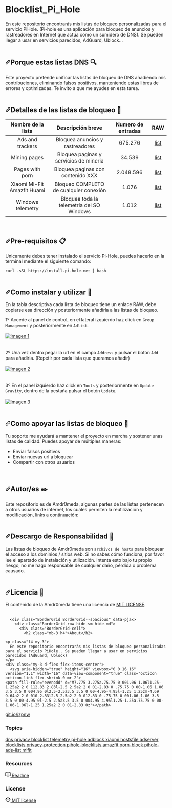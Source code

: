 # Blocklist_Pi_Hole


<p dir="auto">En este repositorio encontrarás mis listas de bloqueo personalizadas para el servicio PiHole. (Pi-hole es una aplicación para bloqueo de anuncios y rastreadores en Internet que actúa como un sumidero de DNS). Se pueden llegar a usar en servicios parecidos, AdGuard, Ublock...
<br><br></p>
<h2 dir="auto"><a id="user-content-porque-estas-listas-dns-" class="anchor" aria-hidden="true" href="#porque-estas-listas-dns-"><svg class="octicon octicon-link" viewbox="0 0 16 16" version="1.1" width="16" height="16" aria-hidden="true"><path fill-rule="evenodd" d="M7.775 3.275a.75.75 0 001.06 1.06l1.25-1.25a2 2 0 112.83 2.83l-2.5 2.5a2 2 0 01-2.83 0 .75.75 0 00-1.06 1.06 3.5 3.5 0 004.95 0l2.5-2.5a3.5 3.5 0 00-4.95-4.95l-1.25 1.25zm-4.69 9.64a2 2 0 010-2.83l2.5-2.5a2 2 0 012.83 0 .75.75 0 001.06-1.06 3.5 3.5 0 00-4.95 0l-2.5 2.5a3.5 3.5 0 004.95 4.95l1.25-1.25a.75.75 0 00-1.06-1.06l-1.25 1.25a2 2 0 01-2.83 0z"></path></svg></a>Porque estas listas DNS <g-emoji class="g-emoji" alias="mag" fallback-src="https://github.githubassets.com/images/icons/emoji/unicode/1f50d.png">🔍</g-emoji></h2>
<p dir="auto">Este proyecto pretende unificar las listas de bloqueo de DNS añadiendo mis contribuciones, eliminando falsos positivos, manteniendo estas libres de errores y optimizadas. Te invito a que me ayudes en esta tarea.
<br><br></p>
<h2 dir="auto"><a id="user-content-detalles-de-las-listas-de-bloqueo-" class="anchor" aria-hidden="true" href="#detalles-de-las-listas-de-bloqueo-"><svg class="octicon octicon-link" viewbox="0 0 16 16" version="1.1" width="16" height="16" aria-hidden="true"><path fill-rule="evenodd" d="M7.775 3.275a.75.75 0 001.06 1.06l1.25-1.25a2 2 0 112.83 2.83l-2.5 2.5a2 2 0 01-2.83 0 .75.75 0 00-1.06 1.06 3.5 3.5 0 004.95 0l2.5-2.5a3.5 3.5 0 00-4.95-4.95l-1.25 1.25zm-4.69 9.64a2 2 0 010-2.83l2.5-2.5a2 2 0 012.83 0 .75.75 0 001.06-1.06 3.5 3.5 0 00-4.95 0l-2.5 2.5a3.5 3.5 0 004.95 4.95l1.25-1.25a.75.75 0 00-1.06-1.06l-1.25 1.25a2 2 0 01-2.83 0z"></path></svg></a>Detalles de las listas de bloqueo <g-emoji class="g-emoji" alias="book" fallback-src="https://github.githubassets.com/images/icons/emoji/unicode/1f4d6.png">📖</g-emoji></h2>
<table>
<thead>
<tr>
<th align="center">Nombre de la lista</th>
<th align="center">Descripción breve</th>
<th align="center">Numero de entradas</th>
<th align="center">RAW</th>
</tr>
</thead>
<tbody>
<tr>
<td align="center">Ads and trackers</td>
<td align="center">Bloquea anuncios y rastreadores</td>
<td align="center">675.276</td>
<td align="center"><a href="https://web.archive.org/web/20220612160755/https://raw.githubusercontent.com/Amdr0meda/Blocklist_Pi_Hole/master/Ads%20and%20trackers.txt" rel="nofollow">list</a></td>
</tr>
<tr>
<td align="center">Mining pages</td>
<td align="center">Bloquea paginas y servicios de mineria</td>
<td align="center">34.539</td>
<td align="center"><a href="https://web.archive.org/web/20220612160755/https://raw.githubusercontent.com/Amdr0meda/Blocklist_Pi_Hole/master/Mining%20pages.txt" rel="nofollow">list</a></td>
</tr>
<tr>
<td align="center">Pages with porn</td>
<td align="center">Bloquea paginas con contenido XXX</td>
<td align="center">2.048.596</td>
<td align="center"><a href="https://web.archive.org/web/20220612160755/https://raw.githubusercontent.com/Amdr0meda/Blocklist_Pi_Hole/master/Porn%20pages.txt" rel="nofollow">list</a></td>
</tr>
<tr>
<td align="center">Xiaomi  Mi-Fit  Amazfit  Huami</td>
<td align="center">Bloqueo COMPLETO de cualquier conexión</td>
<td align="center">1.076</td>
<td align="center"><a href="https://web.archive.org/web/20220612160755/https://raw.githubusercontent.com/Amdr0meda/Blocklist_Pi_Hole/master/Xiaomi%20Mi-Fit%20Amazfit%20Huami.txt" rel="nofollow">list</a></td>
</tr>
<tr>
<td align="center">Windows telemetry</td>
<td align="center">Bloquea toda la telemetria del SO Windows</td>
<td align="center">1.012</td>
<td align="center"><a href="https://web.archive.org/web/20220612160755/https://raw.githubusercontent.com/Amdr0meda/Blocklist_Pi_Hole/master/Windows%20telemetry.txt" rel="nofollow">list</a></td>
</tr>
</tbody>
</table>
<br>
<h2 dir="auto"><a id="user-content-pre-requisitos-" class="anchor" aria-hidden="true" href="#pre-requisitos-"><svg class="octicon octicon-link" viewbox="0 0 16 16" version="1.1" width="16" height="16" aria-hidden="true"><path fill-rule="evenodd" d="M7.775 3.275a.75.75 0 001.06 1.06l1.25-1.25a2 2 0 112.83 2.83l-2.5 2.5a2 2 0 01-2.83 0 .75.75 0 00-1.06 1.06 3.5 3.5 0 004.95 0l2.5-2.5a3.5 3.5 0 00-4.95-4.95l-1.25 1.25zm-4.69 9.64a2 2 0 010-2.83l2.5-2.5a2 2 0 012.83 0 .75.75 0 001.06-1.06 3.5 3.5 0 00-4.95 0l-2.5 2.5a3.5 3.5 0 004.95 4.95l1.25-1.25a.75.75 0 00-1.06-1.06l-1.25 1.25a2 2 0 01-2.83 0z"></path></svg></a>Pre-requisitos <g-emoji class="g-emoji" alias="clipboard" fallback-src="https://github.githubassets.com/images/icons/emoji/unicode/1f4cb.png">📋</g-emoji></h2>
<p dir="auto">Unicamente debes tener instalado el servicio Pi-Hole, puedes hacerlo en la terminal mediante el siguiente comando:</p>
<p dir="auto"><code>curl -sSL https://install.pi-hole.net | bash</code>
<br><br></p>
<h2 dir="auto"><a id="user-content-como-instalar-y-utilizar-" class="anchor" aria-hidden="true" href="#como-instalar-y-utilizar-"><svg class="octicon octicon-link" viewbox="0 0 16 16" version="1.1" width="16" height="16" aria-hidden="true"><path fill-rule="evenodd" d="M7.775 3.275a.75.75 0 001.06 1.06l1.25-1.25a2 2 0 112.83 2.83l-2.5 2.5a2 2 0 01-2.83 0 .75.75 0 00-1.06 1.06 3.5 3.5 0 004.95 0l2.5-2.5a3.5 3.5 0 00-4.95-4.95l-1.25 1.25zm-4.69 9.64a2 2 0 010-2.83l2.5-2.5a2 2 0 012.83 0 .75.75 0 001.06-1.06 3.5 3.5 0 00-4.95 0l-2.5 2.5a3.5 3.5 0 004.95 4.95l1.25-1.25a.75.75 0 00-1.06-1.06l-1.25 1.25a2 2 0 01-2.83 0z"></path></svg></a>Como instalar y utilizar <g-emoji class="g-emoji" alias="wrench" fallback-src="https://github.githubassets.com/images/icons/emoji/unicode/1f527.png">🔧</g-emoji></h2>
<p dir="auto">En la tabla descriptiva cada lista de bloqueo tiene un enlace RAW, debe copiarse esa dirección y posteriormente añadirla a las listas de bloqueo.<br></p>
<p dir="auto">1º	Accede al panel de control, en el lateral izquierdo haz click en <code>Group Management</code> y posteriormente en <code>Adlist</code>.<br><br>
<a target="_blank" rel="noopener noreferrer" href="https://web.archive.org/web/20220612160755/https://github.com/Amdr0meda/Blocklist_Pi_Hole/blob/master/readme_imagenes/group_management.png"><img src="https://web.archive.org/web/20220612160755im_/https://github.com/Amdr0meda/Blocklist_Pi_Hole/raw/master/readme_imagenes/group_management.png" alt="Imagen 1" style="max-width: 100%;"></a><br><br><br>
2º	Una vez dentro pegar la url en el campo <code>Address</code> y pulsar el botón <code>Add</code> para añadirla. (Repetir por cada lista que queramos añadir)<br><br>
<a target="_blank" rel="noopener noreferrer" href="https://web.archive.org/web/20220612160755/https://github.com/Amdr0meda/Blocklist_Pi_Hole/blob/master/readme_imagenes/address_add.png"><img src="https://web.archive.org/web/20220612160755im_/https://github.com/Amdr0meda/Blocklist_Pi_Hole/raw/master/readme_imagenes/address_add.png" alt="Imagen 2" style="max-width: 100%;"></a><br><br><br>
3º	En el panel izquierdo haz click en <code>Tools</code> y posteriormente en <code>Update Gravity</code>, dentro de la pestaña pulsar el botón <code>Update</code>.<br><br>
<a target="_blank" rel="noopener noreferrer" href="https://web.archive.org/web/20220612160755/https://github.com/Amdr0meda/Blocklist_Pi_Hole/blob/master/readme_imagenes/tools_update_gravity_update.png"><img src="https://web.archive.org/web/20220612160755im_/https://github.com/Amdr0meda/Blocklist_Pi_Hole/raw/master/readme_imagenes/tools_update_gravity_update.png" alt="Imagen 3" style="max-width: 100%;"></a><br><br></p>
<h2 dir="auto"><a id="user-content-como-apoyar-las-listas-de-bloqueo-" class="anchor" aria-hidden="true" href="#como-apoyar-las-listas-de-bloqueo-"><svg class="octicon octicon-link" viewbox="0 0 16 16" version="1.1" width="16" height="16" aria-hidden="true"><path fill-rule="evenodd" d="M7.775 3.275a.75.75 0 001.06 1.06l1.25-1.25a2 2 0 112.83 2.83l-2.5 2.5a2 2 0 01-2.83 0 .75.75 0 00-1.06 1.06 3.5 3.5 0 004.95 0l2.5-2.5a3.5 3.5 0 00-4.95-4.95l-1.25 1.25zm-4.69 9.64a2 2 0 010-2.83l2.5-2.5a2 2 0 012.83 0 .75.75 0 001.06-1.06 3.5 3.5 0 00-4.95 0l-2.5 2.5a3.5 3.5 0 004.95 4.95l1.25-1.25a.75.75 0 00-1.06-1.06l-1.25 1.25a2 2 0 01-2.83 0z"></path></svg></a>Como apoyar las listas de bloqueo <g-emoji class="g-emoji" alias="raising_hand" fallback-src="https://github.githubassets.com/images/icons/emoji/unicode/1f64b.png">🙋</g-emoji></h2>
<p dir="auto">Tu soporte me ayudará a mantener el proyecto en marcha y sostener unas listas de calidad. Puedes apoyar de múltiples maneras:</p>
<ul dir="auto">
<li>Enviar falsos positivos</li>
<li>Enviar nuevas url a bloquear</li>
<li>Compartir con otros usuarios</li>
</ul>
<br>
<h2 dir="auto"><a id="user-content-autores-️" class="anchor" aria-hidden="true" href="#autores-️"><svg class="octicon octicon-link" viewbox="0 0 16 16" version="1.1" width="16" height="16" aria-hidden="true"><path fill-rule="evenodd" d="M7.775 3.275a.75.75 0 001.06 1.06l1.25-1.25a2 2 0 112.83 2.83l-2.5 2.5a2 2 0 01-2.83 0 .75.75 0 00-1.06 1.06 3.5 3.5 0 004.95 0l2.5-2.5a3.5 3.5 0 00-4.95-4.95l-1.25 1.25zm-4.69 9.64a2 2 0 010-2.83l2.5-2.5a2 2 0 012.83 0 .75.75 0 001.06-1.06 3.5 3.5 0 00-4.95 0l-2.5 2.5a3.5 3.5 0 004.95 4.95l1.25-1.25a.75.75 0 00-1.06-1.06l-1.25 1.25a2 2 0 01-2.83 0z"></path></svg></a>Autor/es <g-emoji class="g-emoji" alias="black_nib" fallback-src="https://github.githubassets.com/images/icons/emoji/unicode/2712.png">✒️</g-emoji></h2>
<p dir="auto">Este repositorio es de Amdr0meda, algunas partes de las listas pertenecen a otros usuarios de internet, los cuales permiten la reutilización y modificación, links a continuación:
<br><br></p>
<h2 dir="auto"><a id="user-content-descargo-de-responsabilidad-" class="anchor" aria-hidden="true" href="#descargo-de-responsabilidad-"><svg class="octicon octicon-link" viewbox="0 0 16 16" version="1.1" width="16" height="16" aria-hidden="true"><path fill-rule="evenodd" d="M7.775 3.275a.75.75 0 001.06 1.06l1.25-1.25a2 2 0 112.83 2.83l-2.5 2.5a2 2 0 01-2.83 0 .75.75 0 00-1.06 1.06 3.5 3.5 0 004.95 0l2.5-2.5a3.5 3.5 0 00-4.95-4.95l-1.25 1.25zm-4.69 9.64a2 2 0 010-2.83l2.5-2.5a2 2 0 012.83 0 .75.75 0 001.06-1.06 3.5 3.5 0 00-4.95 0l-2.5 2.5a3.5 3.5 0 004.95 4.95l1.25-1.25a.75.75 0 00-1.06-1.06l-1.25 1.25a2 2 0 01-2.83 0z"></path></svg></a>Descargo de Responsabilidad <g-emoji class="g-emoji" alias="rotating_light" fallback-src="https://github.githubassets.com/images/icons/emoji/unicode/1f6a8.png">🚨</g-emoji></h2>
<p dir="auto">Las listas de bloqueo de Amdr0meda son <code>archivos de hosts</code> para bloquear el acceso a los dominios / sitios web. Si no sabes cómo funciona, por favor lee el apartado de instalación y utilización. Intenta esto bajo tu propio riesgo, no me hago responsable de cualquier daño, pérdida o problema causado.
<br><br></p>
<h2 dir="auto"><a id="user-content-licencia-" class="anchor" aria-hidden="true" href="#licencia-"><svg class="octicon octicon-link" viewbox="0 0 16 16" version="1.1" width="16" height="16" aria-hidden="true"><path fill-rule="evenodd" d="M7.775 3.275a.75.75 0 001.06 1.06l1.25-1.25a2 2 0 112.83 2.83l-2.5 2.5a2 2 0 01-2.83 0 .75.75 0 00-1.06 1.06 3.5 3.5 0 004.95 0l2.5-2.5a3.5 3.5 0 00-4.95-4.95l-1.25 1.25zm-4.69 9.64a2 2 0 010-2.83l2.5-2.5a2 2 0 012.83 0 .75.75 0 001.06-1.06 3.5 3.5 0 00-4.95 0l-2.5 2.5a3.5 3.5 0 004.95 4.95l1.25-1.25a.75.75 0 00-1.06-1.06l-1.25 1.25a2 2 0 01-2.83 0z"></path></svg></a>Licencia <g-emoji class="g-emoji" alias="page_facing_up" fallback-src="https://github.githubassets.com/images/icons/emoji/unicode/1f4c4.png">📄</g-emoji></h2>
<p dir="auto">El contenido de la Amdr0meda tiene una licencia de <a href="https://web.archive.org/web/20220612160755/https://raw.githubusercontent.com/Amdr0meda/Blocklist_Pi_Hole/master/LICENSE" rel="nofollow">MIT LICENSE</a>.
<br><br></p>
</article>
          </div>
      </div>

  </readme-toc>


</div>
  <div data-view-component="true" class="Layout-sidebar">      

      <div class="BorderGrid BorderGrid--spacious" data-pjax>
        <div class="BorderGrid-row hide-sm hide-md">
          <div class="BorderGrid-cell">
            <h2 class="mb-3 h4">About</h2>

    <p class="f4 my-3">
      En este repositorio encontrarás mis listas de bloqueo personalizadas para el servicio PiHole.. Se pueden llegar a usar en servicios parecidos (AdGuard, Ublock)
    </p>
    <div class="my-3 d-flex flex-items-center">
      <svg aria-hidden="true" height="16" viewbox="0 0 16 16" version="1.1" width="16" data-view-component="true" class="octicon octicon-link flex-shrink-0 mr-2">
    <path fill-rule="evenodd" d="M7.775 3.275a.75.75 0 001.06 1.06l1.25-1.25a2 2 0 112.83 2.83l-2.5 2.5a2 2 0 01-2.83 0 .75.75 0 00-1.06 1.06 3.5 3.5 0 004.95 0l2.5-2.5a3.5 3.5 0 00-4.95-4.95l-1.25 1.25zm-4.69 9.64a2 2 0 010-2.83l2.5-2.5a2 2 0 012.83 0 .75.75 0 001.06-1.06 3.5 3.5 0 00-4.95 0l-2.5 2.5a3.5 3.5 0 004.95 4.95l1.25-1.25a.75.75 0 00-1.06-1.06l-1.25 1.25a2 2 0 01-2.83 0z"></path>
</svg>
      <span class="flex-auto min-width-0 css-truncate css-truncate-target width-fit">
        <a title="https://git.io/JzpnW" role="link" target="_blank" rel="noopener noreferrer nofollow" class="text-bold" href="https://web.archive.org/web/20220612160755/https://git.io/JzpnW">git.io/jzpnw</a>
      </span>
    </div>

  <h3 class="sr-only">Topics</h3>
  <div class="my-3">
      <div class="f6">
      <a data-ga-click="Topic, repository page" data-octo-click="topic_click" data-octo-dimensions="topic:dns" href="/web/20220612160755/https://github.com/topics/dns" title="Topic: dns" data-view-component="true" class="topic-tag topic-tag-link">
  dns
</a>
      <a data-ga-click="Topic, repository page" data-octo-click="topic_click" data-octo-dimensions="topic:privacy" href="/web/20220612160755/https://github.com/topics/privacy" title="Topic: privacy" data-view-component="true" class="topic-tag topic-tag-link">
  privacy
</a>
      <a data-ga-click="Topic, repository page" data-octo-click="topic_click" data-octo-dimensions="topic:blocklist" href="/web/20220612160755/https://github.com/topics/blocklist" title="Topic: blocklist" data-view-component="true" class="topic-tag topic-tag-link">
  blocklist
</a>
      <a data-ga-click="Topic, repository page" data-octo-click="topic_click" data-octo-dimensions="topic:telemetry" href="/web/20220612160755/https://github.com/topics/telemetry" title="Topic: telemetry" data-view-component="true" class="topic-tag topic-tag-link">
  telemetry
</a>
      <a data-ga-click="Topic, repository page" data-octo-click="topic_click" data-octo-dimensions="topic:pi-hole" href="/web/20220612160755/https://github.com/topics/pi-hole" title="Topic: pi-hole" data-view-component="true" class="topic-tag topic-tag-link">
  pi-hole
</a>
      <a data-ga-click="Topic, repository page" data-octo-click="topic_click" data-octo-dimensions="topic:adblock" href="/web/20220612160755/https://github.com/topics/adblock" title="Topic: adblock" data-view-component="true" class="topic-tag topic-tag-link">
  adblock
</a>
      <a data-ga-click="Topic, repository page" data-octo-click="topic_click" data-octo-dimensions="topic:xiaomi" href="/web/20220612160755/https://github.com/topics/xiaomi" title="Topic: xiaomi" data-view-component="true" class="topic-tag topic-tag-link">
  xiaomi
</a>
      <a data-ga-click="Topic, repository page" data-octo-click="topic_click" data-octo-dimensions="topic:hostsfile" href="/web/20220612160755/https://github.com/topics/hostsfile" title="Topic: hostsfile" data-view-component="true" class="topic-tag topic-tag-link">
  hostsfile
</a>
      <a data-ga-click="Topic, repository page" data-octo-click="topic_click" data-octo-dimensions="topic:adserver" href="/web/20220612160755/https://github.com/topics/adserver" title="Topic: adserver" data-view-component="true" class="topic-tag topic-tag-link">
  adserver
</a>
      <a data-ga-click="Topic, repository page" data-octo-click="topic_click" data-octo-dimensions="topic:blocklists" href="/web/20220612160755/https://github.com/topics/blocklists" title="Topic: blocklists" data-view-component="true" class="topic-tag topic-tag-link">
  blocklists
</a>
      <a data-ga-click="Topic, repository page" data-octo-click="topic_click" data-octo-dimensions="topic:privacy-protection" href="/web/20220612160755/https://github.com/topics/privacy-protection" title="Topic: privacy-protection" data-view-component="true" class="topic-tag topic-tag-link">
  privacy-protection
</a>
      <a data-ga-click="Topic, repository page" data-octo-click="topic_click" data-octo-dimensions="topic:pihole-blocklists" href="/web/20220612160755/https://github.com/topics/pihole-blocklists" title="Topic: pihole-blocklists" data-view-component="true" class="topic-tag topic-tag-link">
  pihole-blocklists
</a>
      <a data-ga-click="Topic, repository page" data-octo-click="topic_click" data-octo-dimensions="topic:amazfit" href="/web/20220612160755/https://github.com/topics/amazfit" title="Topic: amazfit" data-view-component="true" class="topic-tag topic-tag-link">
  amazfit
</a>
      <a data-ga-click="Topic, repository page" data-octo-click="topic_click" data-octo-dimensions="topic:porn-block" href="/web/20220612160755/https://github.com/topics/porn-block" title="Topic: porn-block" data-view-component="true" class="topic-tag topic-tag-link">
  porn-block
</a>
      <a data-ga-click="Topic, repository page" data-octo-click="topic_click" data-octo-dimensions="topic:pihole-ads-list" href="/web/20220612160755/https://github.com/topics/pihole-ads-list" title="Topic: pihole-ads-list" data-view-component="true" class="topic-tag topic-tag-link">
  pihole-ads-list
</a>
      <a data-ga-click="Topic, repository page" data-octo-click="topic_click" data-octo-dimensions="topic:mifit" href="/web/20220612160755/https://github.com/topics/mifit" title="Topic: mifit" data-view-component="true" class="topic-tag topic-tag-link">
  mifit
</a>
  </div>

  </div>

  <h3 class="sr-only">Resources</h3>
  <div class="mt-2">
    <a class="Link--muted" data-analytics-event="{&quot;category&quot;:&quot;Repository Overview&quot;,&quot;action&quot;:&quot;click&quot;,&quot;label&quot;:&quot;location:sidebar;file:readme&quot;}" href="#readme">
      <svg aria-hidden="true" height="16" viewbox="0 0 16 16" version="1.1" width="16" data-view-component="true" class="octicon octicon-book mr-2">
    <path fill-rule="evenodd" d="M0 1.75A.75.75 0 01.75 1h4.253c1.227 0 2.317.59 3 1.501A3.744 3.744 0 0111.006 1h4.245a.75.75 0 01.75.75v10.5a.75.75 0 01-.75.75h-4.507a2.25 2.25 0 00-1.591.659l-.622.621a.75.75 0 01-1.06 0l-.622-.621A2.25 2.25 0 005.258 13H.75a.75.75 0 01-.75-.75V1.75zm8.755 3a2.25 2.25 0 012.25-2.25H14.5v9h-3.757c-.71 0-1.4.201-1.992.572l.004-7.322zm-1.504 7.324l.004-5.073-.002-2.253A2.25 2.25 0 005.003 2.5H1.5v9h3.757a3.75 3.75 0 011.994.574z"></path>
</svg>
      Readme
</a>  </div>

<h3 class="sr-only">License</h3>
  <div class="mt-2">
    <a href="/web/20220612160755/https://github.com/Amdr0meda/Blocklist_Pi_Hole/blob/master/LICENSE" class="Link--muted" data-analytics-event="{&quot;category&quot;:&quot;Repository Overview&quot;,&quot;action&quot;:&quot;click&quot;,&quot;label&quot;:&quot;location:sidebar;file:license&quot;}">
      <svg aria-hidden="true" height="16" viewbox="0 0 16 16" version="1.1" width="16" data-view-component="true" class="octicon octicon-law mr-2">
    <path fill-rule="evenodd" d="M8.75.75a.75.75 0 00-1.5 0V2h-.984c-.305 0-.604.08-.869.23l-1.288.737A.25.25 0 013.984 3H1.75a.75.75 0 000 1.5h.428L.066 9.192a.75.75 0 00.154.838l.53-.53-.53.53v.001l.002.002.002.002.006.006.016.015.045.04a3.514 3.514 0 00.686.45A4.492 4.492 0 003 11c.88 0 1.556-.22 2.023-.454a3.515 3.515 0 00.686-.45l.045-.04.016-.015.006-.006.002-.002.001-.002L5.25 9.5l.53.53a.75.75 0 00.154-.838L3.822 4.5h.162c.305 0 .604-.08.869-.23l1.289-.737a.25.25 0 01.124-.033h.984V13h-2.5a.75.75 0 000 1.5h6.5a.75.75 0 000-1.5h-2.5V3.5h.984a.25.25 0 01.124.033l1.29.736c.264.152.563.231.868.231h.162l-2.112 4.692a.75.75 0 00.154.838l.53-.53-.53.53v.001l.002.002.002.002.006.006.016.015.045.04a3.517 3.517 0 00.686.45A4.492 4.492 0 0013 11c.88 0 1.556-.22 2.023-.454a3.512 3.512 0 00.686-.45l.045-.04.01-.01.006-.005.006-.006.002-.002.001-.002-.529-.531.53.53a.75.75 0 00.154-.838L13.823 4.5h.427a.75.75 0 000-1.5h-2.234a.25.25 0 01-.124-.033l-1.29-.736A1.75 1.75 0 009.735 2H8.75V.75zM1.695 9.227c.285.135.718.273 1.305.273s1.02-.138 1.305-.273L3 6.327l-1.305 2.9zm10 0c.285.135.718.273 1.305.273s1.02-.138 1.305-.273L13 6.327l-1.305 2.9z"></path>
</svg>
     MIT license
    </a>
  </div>

